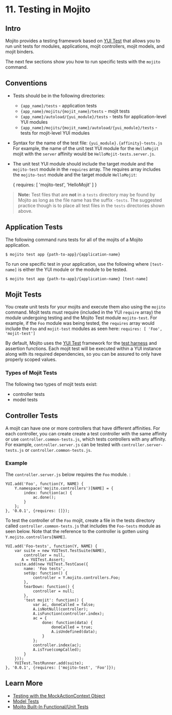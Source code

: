 # 11. Testing in Mojito #

## Intro ##

Mojito provides a testing framework based on [YUI Test](http://yuilibrary.com/yuitest/) 
that allows you to run unit tests for modules, applications, mojit controllers, 
mojit models, and mojit binders.

The next few sections show you how to run specific tests with the `mojito` 
command.

## Conventions ##

* Tests should be in the following directories:
  * `{app_name}/tests` - application tests
  * `{app_name}/mojits/{mojit_name}/tests` - mojit tests
  * `{app_name}/autoload/{yui_module}/tests` - tests for application-level YUI modules
  * `{app_name}/mojits/{mojit_name}/autoload/{yui_module}/tests` - tests for 
    mojit-level YUI modules
* Syntax for the name of the test file: `{yui_module}.{affinity}-tests.js`
  For example, the name of the unit test YUI module for the `HelloMojit` mojit 
  with the `server`   affinity would be `HelloMojit-tests.server.js`.

* The unit test YUI module should include the target module and the `mojito-test` 
  module in the `requires` array. The requires array includes the `mojito-test` 
  module and the target module `HelloMojit`:

    { requires: [ 'mojito-test', 'HelloMojit' ] }

> **Note:** Test files that are **not** in a `tests` directory may be found by 
>          Mojito as long as the file name has the suffix `-tests`. The 
>          suggested practice though is to place all test files in the `tests` 
>          directories shown above.


## Application Tests ##


The following command runs tests for all of the mojits of a Mojito application.

`$ mojito test app {path-to-app}/{application-name}`

To run one specific test in your application, use the following where `[test-name]` is 
either the YUI module or the module to be tested.

`$ mojito test app {path-to-app}/{application-name} [test-name]`

## Mojit Tests ##

You create unit tests for your mojits and execute them also using the `mojito` 
command. Mojit tests must require (included in the YUI `require` array) the 
module undergoing testing and the Mojito Test module `mojito-test`. For 
example, if the `Foo` module was being tested, the `requires` array would 
include the `Foo` and `mojit-test` modules as seen here: 
`requires: [ 'Foo', 'mojit-test']`

By default, Mojito uses the [YUI Test](http://yuilibrary.com/yuitest/)
framework for the [test harness](http://en.wikipedia.org/wiki/Test_harness) 
and assertion functions. Each mojit test will be executed within a YUI 
instance along with its required dependencies, so you can be assured to only 
have properly scoped values.


### Types of Mojit Tests ###

The following two types of mojit tests exist:

- controller tests
- model tests


## Controller Tests ##

A mojit can have one or more controllers that have different affinities. For each 
controller, you can create create a test controller with the same affinity or use 
`controller.common-tests.js`, which tests controllers with any affinity. For example, 
`controller.server.js` can be tested with `controller.server-tests.js` or 
`controller.common-tests.js`.


### Example ###

The `controller.server.js` below requires the `Foo` module. :

    YUI.add('Foo', function(Y, NAME) {
        Y.namespace('mojito.controllers')[NAME] = { 
            index: function(ac) {
                ac.done();
            }
        };
    }, '0.0.1', {requires: []});

To test the controller of the `Foo` mojit, create a file in the tests 
directory called `controller.common-tests.js` that includes the `Foo-tests` 
module as seen below. Note that the reference to the controller is gotten 
using `Y.mojito.controllers[NAME]`.

    YUI.add('Foo-tests', function(Y, NAME) {
        var suite = new YUITest.TestSuite(NAME),
            controller = null,
           A = YUITest.Assert;
        suite.add(new YUITest.TestCase({
            name: 'Foo tests',
            setUp: function() {
                controller = Y.mojito.controllers.Foo;
            },
            tearDown: function() {
                controller = null;
            },
            'test mojit': function() {
                var ac, doneCalled = false;
                A.isNotNull(controller);
                A.isFunction(controller.index);
                ac = {
                    done: function(data) {
                        doneCalled = true;
                        A.isUndefined(data);
                    }
                };
                controller.index(ac);
                A.isTrue(compCalled);
            }
        }));
        YUITest.TestRunner.add(suite);
    }, '0.0.1', {requires: ['mojito-test', 'Foo']});


## Learn More ##

* [Testing with the MockActionContext Object](http://developer.yahoo.com/cocktails/mojito/docs/topics/mojito_testing.html#testing-with-the-mockactioncontext-object)
* [Model Tests](http://developer.yahoo.com/cocktails/mojito/docs/topics/mojito_testing.html#model-tests)
* [Mojito Built-In Functional/Unit Tests](http://developer.yahoo.com/cocktails/mojito/docs/topics/mojito_testing.html#mojito-built-in-functional-unit-tests)
